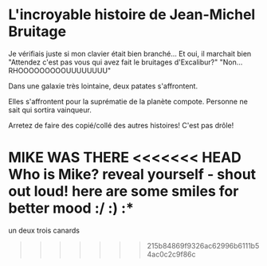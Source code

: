 # L'incroyable histoire de Jean-Michel Bruitage

Je vérifiais juste si mon clavier était bien branché... Et oui, il marchait bien
"Attendez c'est pas vous qui avez fait le bruitages d'Excalibur?"
"Non... RHOOOOOOOOOUUUUUUUU"

Dans une galaxie très lointaine, deux patates s'affrontent.

Elles s'affrontent pour la suprématie de la planète compote. Personne ne sait qui sortira vainqueur.

Arretez de faire des copié/collé des autres histoires! C'est pas drôle!


MIKE WAS THERE
<<<<<<< HEAD
Who is Mike? reveal yourself - shout out loud!
**here are some smiles for better mood** :/ :) :*
=======

un deux trois canards
>>>>>>> 215b84869f9326ac62996b6111b54ac0c2c9f86c
